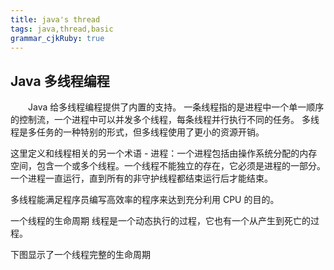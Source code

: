 ```yaml
---
title: java's thread 
tags: java,thread,basic
grammar_cjkRuby: true
---
```



## Java 多线程编程
&emsp;&emsp;Java 给多线程编程提供了内置的支持。 一条线程指的是进程中一个单一顺序的控制流，一个进程中可以并发多个线程，每条线程并行执行不同的任务。
多线程是多任务的一种特别的形式，但多线程使用了更小的资源开销。

这里定义和线程相关的另一个术语 - 进程：一个进程包括由操作系统分配的内存空间，包含一个或多个线程。一个线程不能独立的存在，它必须是进程的一部分。一个进程一直运行，直到所有的非守护线程都结束运行后才能结束。

多线程能满足程序员编写高效率的程序来达到充分利用 CPU 的目的。

一个线程的生命周期
线程是一个动态执行的过程，它也有一个从产生到死亡的过程。

下图显示了一个线程完整的生命周期